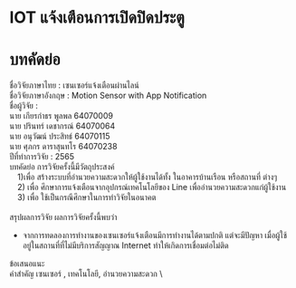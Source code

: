 # IOT แจ้งเตือนการเปิดปิดประตู

# บทคัดย่อ 
ชื่อวิจัยภาษาไทย :  เซนเซอร์แจ้งเตือนผ่านไลน์ \
ชื่อวิจัยภาษาอังกฤษ : Motion Sensor with App Notification \
ชื่อผู้วิจัย : \
นาย เกียรกำธร พูลพล 64070009 \
นาย ปรินทร์ เดชากรณ์ 64070064 \
นาย อนุวัฒน์ ประสิทธ์ 64070115 \
นาย ศุภกร ดาราสุนทโร 64070238 \
ปีที่ทำการวิจัย : 2565 \
บทคัดย่อ การวิจัยครั้งนี้มีวัตถุประสงค์ \
&emsp;1)เพื่อ สร้างระบบที่อำนวยความสะดวกให้ผู้ใช้งานได้ทั้ง ในอาคารบ้านเรือน หรือสถานที่ ต่างๆ \
&emsp;2) เพื่อ ศึกษาการแจ้งเตือนจากอุปกรณ์เทคโนโลยีของ Line เพื่ออำนวยความสะดวกแก่ผู้ใช้งาน \
&emsp;3) เพื่อ ใช้เป็นกรณีศึกษาในการทำวิจัยในอนาคต \
\
สรุปผลการวิจัย ผลการวิจัยครั้งนี้พบว่า
- จากการทดลองการทำงานของเซนเซอร์แจ้งเตือนมีการทำงานได้ตามปกติ แต่จะมีปัญหา เมื่อผู้ใช้อยู่ในสถานที่ที่ไม่มีบริการสัญญาณ Internet ทำให้เกิดการเชื่อมต่อไม่ติด

ข้อเสนอแนะ \
คำสำคัญ เซนเซอร์ , เทคโนโลยี, อำนวยความสะดวก \
